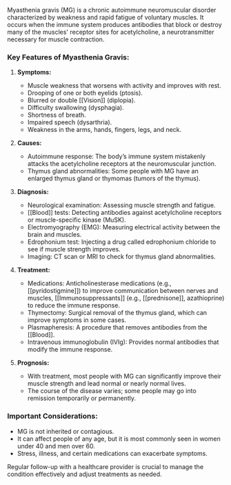Myasthenia gravis (MG) is a chronic autoimmune neuromuscular disorder characterized by weakness and rapid fatigue of voluntary muscles. It occurs when the immune system produces antibodies that block or destroy many of the muscles' receptor sites for acetylcholine, a neurotransmitter necessary for muscle contraction.

### Key Features of Myasthenia Gravis:

1. **Symptoms:**
   - Muscle weakness that worsens with activity and improves with rest.
   - Drooping of one or both eyelids (ptosis).
   - Blurred or double [[Vision]] (diplopia).
   - Difficulty swallowing (dysphagia).
   - Shortness of breath.
   - Impaired speech (dysarthria).
   - Weakness in the arms, hands, fingers, legs, and neck.

2. **Causes:**
   - Autoimmune response: The body’s immune system mistakenly attacks the acetylcholine receptors at the neuromuscular junction.
   - Thymus gland abnormalities: Some people with MG have an enlarged thymus gland or thymomas (tumors of the thymus).

3. **Diagnosis:**
   - Neurological examination: Assessing muscle strength and fatigue.
   - [[Blood]] tests: Detecting antibodies against acetylcholine receptors or muscle-specific kinase (MuSK).
   - Electromyography (EMG): Measuring electrical activity between the brain and muscles.
   - Edrophonium test: Injecting a drug called edrophonium chloride to see if muscle strength improves.
   - Imaging: CT scan or MRI to check for thymus gland abnormalities.

4. **Treatment:**
   - Medications: Anticholinesterase medications (e.g., [[pyridostigmine]]) to improve communication between nerves and muscles, [[Immunosuppressants]] (e.g., [[prednisone]], azathioprine) to reduce the immune response.
   - Thymectomy: Surgical removal of the thymus gland, which can improve symptoms in some cases.
   - Plasmapheresis: A procedure that removes antibodies from the [[Blood]].
   - Intravenous immunoglobulin (IVIg): Provides normal antibodies that modify the immune response.

5. **Prognosis:**
   - With treatment, most people with MG can significantly improve their muscle strength and lead normal or nearly normal lives.
   - The course of the disease varies; some people may go into remission temporarily or permanently.

### Important Considerations:
- MG is not inherited or contagious.
- It can affect people of any age, but it is most commonly seen in women under 40 and men over 60.
- Stress, illness, and certain medications can exacerbate symptoms.

Regular follow-up with a healthcare provider is crucial to manage the condition effectively and adjust treatments as needed.